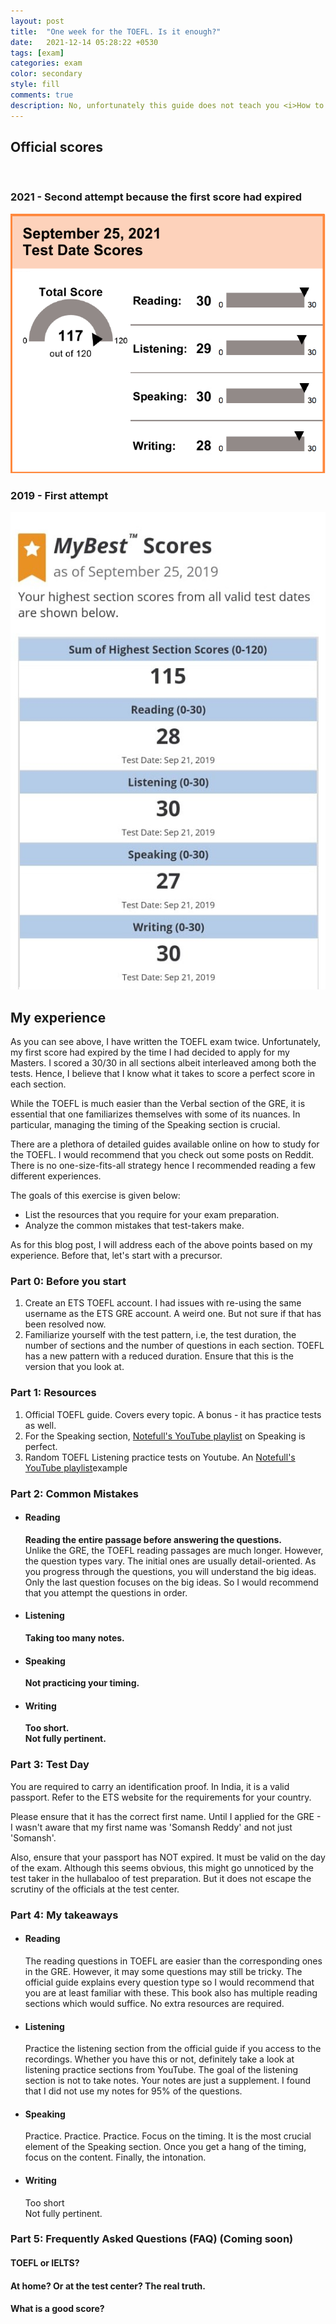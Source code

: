 ```yaml
---
layout: post
title:  "One week for the TOEFL. Is it enough?"
date:   2021-12-14 05:28:22 +0530
tags: [exam]
categories: exam
color: secondary
style: fill
comments: true
description: No, unfortunately this guide does not teach you <i>How to English</i>. But it does describe the strategies that I have followed to score a 117/120 WITHOUT purchasing any test prep service.
---
```


## Official scores
<br>

### 2021 - Second attempt because the first score had expired
<img src="/Images/TOEFL_Official_Score_2021.png" alt="TOEFL Official Score 2021">

### 2019 - First attempt
<img src="/Images/TOEFL_Official_Score_2019.jpeg" alt="TOEFL Official Score 2019">

## My experience

As you can see above, I have written the TOEFL exam twice. Unfortunately, my first score had expired by the time I had decided to apply for my Masters. I scored a 30/30 in all sections albeit interleaved among both the tests. Hence, I believe that I know what it takes to score a perfect score in each section.

While the TOEFL is much easier than the Verbal section of the GRE, it is essential that one familiarizes themselves with some of its nuances. In particular, managing the timing of the Speaking section is crucial.

There are a plethora of detailed guides available online on how to study for the TOEFL. I would recommend that you check out some posts on Reddit. There is no one-size-fits-all strategy hence I recommended reading a few different experiences. 

The goals of this exercise is given below:

<ul>
	<li>List the resources that you require for your exam preparation.</li>
	<li>Analyze the common mistakes that test-takers make.</li>
</ul>

As for this blog post, I will address each of the above points based on my experience. Before that, let's start with a precursor.

### Part 0: Before you start

<ol>
	<li>Create an ETS TOEFL account. I had issues with re-using the same username as the ETS GRE account. A weird one. But not sure if that has been resolved now.</li>
	<li>Familiarize yourself with the test pattern, i.e, the test duration, the number of sections and the number of questions in each section. TOEFL has a new pattern with a reduced duration. Ensure that this is the version that you look at.</li>
</ol>

### Part 1: Resources


<ol>
	<li>Official TOEFL guide. Covers every topic. A bonus - it has practice tests as well.</li>
	<li>For the Speaking section, <a href="https://youtube.com/playlist?list=PL6434B98632F06DB0">Notefull's YouTube playlist</a> on Speaking is perfect.</li>
	<li>Random TOEFL Listening practice tests on Youtube. An <a href="https://www.youtube.com/watch?v=IwL6pYmswGY">Notefull's YouTube playlist</a>example</li>
</ol>

### Part 2: Common Mistakes

<ul>
	<li> 
		<h4>Reading</h4>
		<b>Reading the entire passage before answering the questions.</b> <br>
		Unlike the GRE, the TOEFL reading passages are much longer. However, the question types vary. The initial ones are usually detail-oriented. As you progress through the questions, you will understand the big ideas. Only the last question focuses on the big ideas. So I would recommend that you attempt the questions in order.
    </li>
	<li> 
		<h4>Listening</h4>
		<b>Taking too many notes.</b>
    </li>
    <li> 
		<h4>Speaking</h4>
		<b>Not practicing your timing.</b>
    </li>
    <li> 
		<h4>Writing</h4>
		<b>Too short.</b>
		<br>
		<b>Not fully pertinent.</b>
    </li>
</ul>

### Part 3: Test Day

You are required to carry an identification proof. In India, it is a valid passport. Refer to the ETS website for the requirements for your country. 

Please ensure that it has the correct first name. Until I applied for the GRE - I wasn't aware that my first name was 'Somansh Reddy' and not just 'Somansh'.

Also, ensure that your passport has NOT expired. It must be valid on the day of the exam. Although this seems obvious, this might go unnoticed by the test taker in the hullabaloo of test preparation. But it does not escape the scrutiny of the officials at the test center.

### Part 4: My takeaways

<ul>
	<li> 
		<h4>Reading</h4>
		The reading questions in TOEFL are easier than the corresponding ones in the GRE. However, it may some questions may still be tricky. The official guide explains every question type so I would recommend that you are at least familiar with these. This book also has multiple reading sections which would suffice. No extra resources are required.
    </li>
	<li> 
		<h4>Listening</h4>
		Practice the listening section from the official guide if you access to the recordings. Whether you have this or not, definitely take a look at listening practice sections from YouTube. The goal of the listening section is not to take notes. Your notes are just a supplement. I found that I did not use my notes for 95% of the questions.
    </li>
    <li> 
		<h4>Speaking</h4>
		Practice. Practice. Practice. Focus on the timing. It is the most crucial element of the Speaking section. Once you get a hang of the timing, focus on the content. Finally, the intonation.
    </li>
    <li> 
		<h4>Writing</h4>
		Too short
		<br>
		Not fully pertinent.
    </li>
</ul>

### Part 5: Frequently Asked Questions (FAQ) (Coming soon)

#### TOEFL or IELTS?

#### At home? Or at the test center? The real truth.

#### What is a good score?